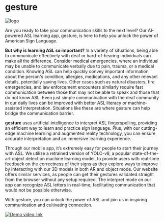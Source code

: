 # gesture

![logo](https://user-images.githubusercontent.com/37767310/221421405-7b14d4a3-2a4c-409d-bfdd-6095b2a3c1fc.png)

Are you ready to take your communication skills to the next level? Our AI-powered ASL learning app, gesture, is here to help you unlock the power of American Sign Language.

**But why is learning ASL so important?** In a variety of situations, being able to communicate effectively with deaf or hard-of-hearing individuals can make all the difference. Consider medical emergencies, where an individual may be unable to communicate verbally due to pain, trauma, or a medical condition. Knowing ASL can help quickly convey important information about the person's condition, allergies, medications, and any other relevant details, potentially saving lives. Other cases such as natural disasters, fire emergencies, and law enforcement encounters similarly require fast communication between those that may not be able to speak and those that do not know ASL. Even just simple communication with the deaf community in our daily lives can be improved with better ASL literacy or machine-assisted interpretation. Situations like these are where gesture can help bridge the communication barrier.


**gesture** uses artificial intelligence to interpret ASL fingerspelling, providing an efficient way to learn and practice sign language. Plus, with our cutting-edge machine learning and augmented reality technology, you can ensure accurate interpretation and an immersive learning experience.

Through our mobile app, it’s extremely easy for people to start their journey with ASL. We utilize a retrained version of YOLO-v8, a popular state-of-the-art object detection machine learning model, to provide users with real-time feedback on the correctness of their signs as they explore ways to improve by interacting with our 3D models in both AR and object mode. Our website offers similar services, as people can get their gestures validated straight from the browser without any setup required. The interpret mode on our app can recognize ASL letters in real-time, facilitating communication that would not be possible otherwise.  


With gesture, you can unlock the power of ASL and join us in inspiring communication and cultivating connection.


[![Demo video link](https://img.youtube.com/vi/oLDhkHwxStc/0.jpg)](http://www.youtube.com/watch?v=oLDhkHwxStc "gesture")
